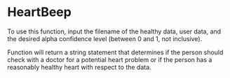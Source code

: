 # HeartBeep

To use this function, input the filename of the healthy data, user data, and
the desired alpha confidence level (between 0 and 1, not inclusive).

Function will return a string statement that determines if the person should
check with a doctor for a potential heart problem or if the person has a reasonably
healthy heart with respect to the data.